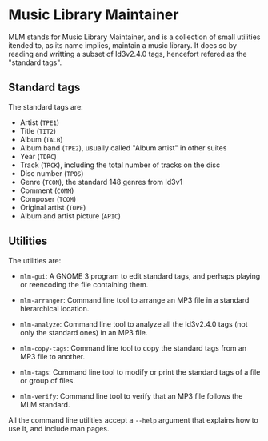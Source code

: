 Music Library Maintainer
========================

MLM stands for Music Library Maintainer, and is a collection of small utilities
itended to, as its name implies, maintain a music library. It does so by reading
and writting a subset of Id3v2.4.0 tags, hencefort refered as the "standard
tags".

Standard tags
-------------

The standard tags are:

* Artist (`TPE1`)
* Title (`TIT2`)
* Album (`TALB`)
* Album band (`TPE2`), usually called "Album artist" in other suites
* Year (`TDRC`)
* Track (`TRCK`), including the total number of tracks on the disc
* Disc number (`TPOS`)
* Genre (`TCON`), the standard 148 genres from Id3v1
* Comment (`COMM`)
* Composer (`TCOM`)
* Original artist (`TOPE`)
* Album and artist picture (`APIC`)

Utilities
---------

The utilities are:

* `mlm-gui`: A GNOME 3 program to edit standard tags, and perhaps playing or
  reencoding the file containing them.

* `mlm-arranger`: Command line tool to arrange an MP3 file in a standard
  hierarchical location.

* `mlm-analyze`: Command line tool to analyze all the Id3v2.4.0 tags (not only the
  standard ones) in an MP3 file.

* `mlm-copy-tags`: Command line tool to copy the standard tags from an MP3 file to
  another.

* `mlm-tags`: Command line tool to modify or print the standard tags of a file or
  group of files.

* `mlm-verify`: Command line tool to verify that an MP3 file follows the MLM
  standard.

All the command line utilities accept a `--help` argument that explains how to
use it, and include man pages.
